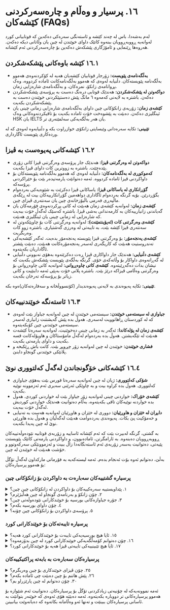 # ١٦. پرسیار و وەڵام و چارەسەرکردنی کێشەکان (FAQs)

لەم بەشەدا، باس لە چەند کێشە و ئاستەنگی سەرەکی دەکەین کە قوتابیانی کورد لەوانەیە ڕووبەڕوویان ببنەوە کاتێک داوای خوێندن لە چین یان وڵاتانی دیکە دەکەن. هەروەها ڕێنمایی و ئامۆژگاری پێشکەش دەکەین بۆ چارەسەرکردنی ئەم کێشانە.

## ١٦.١ کێشە باوەکانی پێشکەشکردن

- **بەڵگەنامەی پێویست:** زۆرجار قوتابیان کێشەیان هەیە لە کۆکردنەوەی هەموو بەڵگەنامە پێویستەکان. دڵنیابە لەوەی کە هەموو بەڵگەنامەکانت ئامادە کردووە، وەک بڕوانامەی زانکۆ، نمرەکان، و بەڵگەنامەی شارەزایی زمان.
- **دواکەوتن لە پێشکەشکردن:** هەندێک قوتابی درەنگ دەست بە پرۆسەی پێشکەشکردن دەکەن. باشترە بە لایەنی کەمەوە ٦ مانگ پێش دەستپێکردنی خوێندن دەست بە پێشکەشکردن بکەیت.
- **کێشەی زمان:** زۆربەی زانکۆکانی چین داوای بەڵگەنامەی شارەزایی زمانی چینی یان ئینگلیزی دەکەن. دەبێت بە پێشوەخت خۆت ئامادە بکەیت بۆ تاقیکردنەوەکانی وەک HSK یان IELTS یان هەر بەڵگەیەکی سەلمێنەری تر.

  
**تێبینی:** تکایە سەرەدانی وێبسایتی زانکۆی خوازراوت بکە و دڵنیابەوە لەوەی کە لە وردەکاری پێویست ئاگارداری.

## ١٦.٢ کێشەکانی پەیوەست بە ڤیزا
- **دواکەوتن لە وەرگرتنی ڤیزا:** هەندێک جار پرۆسەی وەرگرتنی ڤیزا کاتی زۆری پێدەچێت. باشترە بە زووترین کات داوای ڤیزا بکەیت.
- **کەموکوڕی لە بەڵگەنامەکان:** دڵنیابە لەوەی کە هەموو بەڵگەنامە پێویستەکان بۆ داواکردنی ڤیزا ئامادە کردووە. ئەمە دەتوانێت یارمەتیدەر بێت بۆ خێراکردنی پرۆسەکە.
- **گۆڕانکاری لە یاساکانی ڤیزا:** یاساکانی ڤیزا دەکرێت بە شێوەیەکی بەردەوام بگۆڕدرێن. بۆیە گرنگە بەردەوام ئاگاداری دواهەمین گۆڕانکارییەکان بیت لە ڕێگەی ماڵپەڕی فەرمی باڵیۆزخانەی چین یان سەنتەری ڤیزای چین.
- **کێشەی زمان:** لەوانەیە کێشەی زمان هەبێت لە کاتی پڕکردنەوەی فۆرمەکان یان گەیاندنی زانیارییەکان بە کارمەندانی بەشی ڤیزا. باشترە کەسێک لەگەڵ خۆت ببەیت کە شارەزایی لە زمانی چینی یان ئینگلیزی هەبێت.
- **کێشەی وەرگرتنی کات (ئەپۆینتمێنت):** لەوانەیە وەرگرتنی کات بۆ چاوپێکەوتن لە سەنتەری ڤیزا کێشە بێت، بە تایبەتی لە وەرزی گەشتیاری. باشترە زوو کات وەربگریت.
- **کێشەی پەنجەمۆر:** بۆ وەرگرتنی ڤیزا پێویستە پەنجەمۆر بدەیت. ئەگەر کێشەیەکی تەندروستیت هەبێت کە کاریگەری لەسەر پەنجەمۆرەکانت هەبێت، دەبێت پێشتر ئاگاداریان بکەیتەوە.
- **کێشەی دڵنیایی:** هەندێک جار داواکاری ڤیزا ڕەت دەکرێتەوە بەهۆی نەبوونی دڵنیایی لە گەڕانەوەی داواکار بۆ وڵاتەکەی خۆی. گرنگە بەڵگەی پێویست پێشکەش بکەیت کە نیشان بدات دەگەڕێیتەوە.
**کێشەی کاتی چاوەڕوانی:** لەوانەیە کاتی چاوەڕوانی بۆ وەرگرتنی وەڵامی ڤیزاکە درێژ بێت. باشترە پلانی خۆت بەپێی ئەمە دابنێیت و کاتی زیاتر بۆ پرۆسەکە تەرخان بکەیت.

  
  

**تێبینی:** تکایە پەیوەندی بە لایەنی پەیوەندیدار (کۆنسووڵخانە و سەفارەتەکان)ەوە بکە.

## ١٦.٣ ئاستەنگە خوێندنییەکان

- **جیاوازی لە سیستەمی خوێندن:** سیستەمی خوێندن لە چین لەوانەیە جیاواز بێت لەوەی کە لە کوردستان ڕاهاتوویت لەسەری. هەوڵ بدە پێش گەیشتنت زانیاری لەسەر سیستەمی خوێندنی چین کۆبکەیتەوە.
- **کێشەی زمان لە پۆلەکاندا:** ئەگەر بە زمانی چینی دەخوێنیت، لەوانەیە سەرەتا کێشەت هەبێت لە تێگەیشتن. هەوڵ بدە بەردەوام لەگەڵ مامۆستاکان و هاوپۆلەکانت قسە بکەیت و داوای یارمەتی بکەیت.
- **فشاری خوێندن:** خوێندن لە چین لەوانەیە زۆر چڕوپڕ بێت. کاتت باش ڕێکبخە و پلانێکی خوێندنی گونجاو دابنێ.

## ١٦.٤ کێشەکانی خۆگونجاندن لەگەڵ کەلتووری نوێ

- **شۆکی کەلتووری:** ژیان لە چین لەوانەیە سەرەتا قورس بێت بەهۆی جیاوازی کەلتووری. هەوڵ بدە کراوە بیت و بە چاوێکی ئەرێنی سەیری ئەم ئەزموونە نوێیە بکەیت.
- **کێشەی خۆراک:** خواردنی چینی لەوانەیە زۆر جیاواز بێت لە خواردنی کوردی. هەوڵ بدە خواردنە نوێیەکان تاقی بکەیتەوە، بەڵام دەتوانیت هەندێک خواردنی کوردیش لەگەڵ خۆت ببەیت.
- **دابڕان لە خێزان و هاوڕێیان:** دووری لە خێزان و هاوڕێیان لەوانەیە هەست بە تەنیایی و خەمۆکیت پێ بکات. پەیوەندی بەردەوامت هەبێت لەگەڵیان و هەوڵ بدە هاوڕێی نوێ لە چین پەیدا بکەیت.

بە گشتی، گرنگە لەبیرت بێت کە ئەم کێشانە ئاساییە و زۆربەی قوتابیە نێودەوڵەتییەکان ڕووبەڕوویان دەبنەوە. بە ئارامگرتن، ئامادەبوون، و داواکردنی یارمەتی کاتێک پێویستت پێیەتی، دەتوانیت بەسەر زۆربەی ئەم ئاستەنگانەدا زاڵ ببیت و ئەزموونێکی سەرکەوتوو و خۆشت هەبێت لە خوێندن لە چین.


بەڵێ، دەتوانم ئەوە بۆت ئەنجام بدەم. ئەمە لیستەکەیە بە فۆرماتی مارکداون لەگەڵ تۆگڵ بۆ هەموو پرسیارەکان:

### پرسیارە گشتییەکان سەبارەت بە داواکردن بۆ زانکۆکانی چین

<details>
<summary>١. پێداویستییە سەرەکییەکان بۆ داواکردن لە زانکۆکانی چین چین؟</summary>

- بڕوانامەی ئامادەیی یان هاوتاکەی
- تۆماری نمرەکانی خوێندنی پێشوو
- کۆپی پاسپۆرت
- بڕوانامەی HSK (تاقیکردنەوەی شارەزایی زمانی چینی) بۆ بەرنامەکانی خوێندن بە زمانی چینی یان نمرەکانی TOEFL/IELTS بۆ بەرنامەکانی خوێندن بە زمانی ئینگلیزی
- نامەی پاڵپشتی
- وتاری کەسی یان پلانی خوێندن
</details>

<details>
<summary>٢. چۆن زانکۆ و بەرنامەی گونجاو لە چین هەڵبژێرم؟</summary>

- بواری خوێندنەکەت لەبەرچاو بگرە و بەدوای ئەو زانکۆیانەدا بگەڕێ کە پسپۆڕن لەو بوارەدا.
- پلەبەندی و ناوبانگی زانکۆکە بپشکنە.
- دەرفەتەکانی بورسیە کە زانکۆکە پێشکەشی دەکات، لێکۆڵینەوەی لەسەر بکە.
- شوێن و تێچووی ژیان لەبەرچاو بگرە.
</details>

<details>
<summary>٣. جۆرە جیاوازەکانی بورسیە بۆ خوێندکارانی نێودەوڵەتی چین؟</summary>

- بورسیەی حکومەتی چین (CSC)
- بورسیەی پەیمانگای کۆنفۆشیۆس
- بورسیەی تایبەت بە زانکۆ
- بورسیەی حکومەتی هەرێمی
</details>

<details>
<summary>٤. چۆن داوای بورسیە بکەم؟</summary>

- پێداویستی و کاتی کۆتایی تایبەت بە هەر بورسیەیەک بپشکنە.
- بەڵگەنامە پێویستەکان ئامادە بکە وەک تۆماری ئەکادیمی، نامەی پاڵپشتی، و پلانی خوێندن.
- داواکارییەکە لە ڕێگەی پۆرتاڵی زانکۆ یان دابینکەری بورسیەکەوە پێشکەش بکە.
</details>

<details>
<summary>٥. پرۆسەی داواکردن بۆ زانکۆکانی چین چۆنە؟</summary>

- زانکۆ و بەرنامە دڵخوازەکانت هەڵبژێرە.
- هەموو بەڵگەنامە پێویستەکان ئامادە بکە.
- فۆرمی داواکاری ئۆنلاین لە ماڵپەڕی فەرمی زانکۆکە پڕ بکەرەوە.
- کرێی داواکردن بدە (ئەگەر پێویست بێت).
- داواکارییەکە پێشکەش بکە و چاودێری دۆخەکەی بکە.
</details>

### پرسیارە تایبەتەکان بۆ خوێندکارانی کورد

<details>
<summary>١٥. ئایا هیچ بورسیەیەکی تایبەت بۆ خوێندکارانی کورد هەیە؟</summary>

هەرچەندە بورسیەی تایبەت بە خوێندکارانی کورد نییە، بەڵام دەتوانن داوای بورسیە گشتییەکانی نێودەوڵەتی بکەن وەک بورسیەی حکومەتی چین.
</details>

<details>
<summary>١٦. چۆن دەتوانم کۆمەڵگەیەکی خوێندکارانی کورد لە چین بدۆزمەوە؟</summary>

- بەشداری لە گروپ و فۆرمەکانی میدیای کۆمەڵایەتی بۆ خوێندکارانی کورد لە چین بکە.
- پەیوەندی بکە بە کۆمەڵەی خوێندکارانی کورد لە زانکۆکانی چین.
</details>

<details>
<summary>١٧. ئایا هیچ تێبینییەکی تایبەتی ڤیزا هەیە بۆ خوێندکارانی کورد؟</summary>

- خوێندکارانی کورد دەبێت هەمان پرۆسەی داواکردنی ڤیزا پەیڕەو بکەن وەک خوێندکارانی نێودەوڵەتی تر.
- گرنگە پێداویستی و ڕێساکانی تایبەت بە ڤیزای وڵاتی خۆت بپشکنیت.
</details>

### پرسیارەکان سەبارەت بە بابەتە پراکتیکییەکان

<details>
<summary>٢٥. چۆن ڤیزای خوێندکاری بۆ چین وەربگرم؟</summary>

- داوای ڤیزای خوێندکاری X1 یان X2 لە باڵیۆزخانە یان کونسوڵخانەی چین لە وڵاتەکەت بکە.
- بەڵگەنامە پێویستەکان پێشکەش بکە وەک نامەی وەرگرتن، فۆرمی JW202، و پاسپۆرتی بەردەوام.
</details>

<details>
<summary>٢٦. پێش هاتنم بۆ چین دەبێت چی ئامادە بکەم؟</summary>

- بەڵگەنامە گرنگەکان (پاسپۆرت، نامەی وەرگرتن، ڤیزا، بڕوانامەی تەندروستی)
- کەلوپەلی کەسی (جلوبەرگ، کەرەستەی پاککردنەوەی کەسی، ئامێرە ئەلیکترۆنییەکان)
- کەرەستە سەرەکییەکانی خوێندن (لاپتۆپ، دەفتەر)
- دەرمان و کیتی فریاکەوتنی سەرەتایی
</details>

<details>
<summary>٣٠. چۆن دەتوانم لە چین پارێزراو بم؟</summary>

- پەیڕەوی ڕێساکانی زانکۆ و ناوچەکە بکە.
- وریای دەوروبەرت بە، بە تایبەتی لە ناوچە نائاشناکان.
- ژمارە تەلەفۆنە فریاکەوتنەکان لای خۆت هەڵبگرە و بزانە چۆن داوای یارمەتی بکەیت.
</details>

ئەمە نموونەیەکە لە چۆنیەتی زیادکردنی تۆگڵ بۆ پرسیارەکان. دەتوانیت ئەم شێوازە بۆ هەموو پرسیارەکانی تر دووبارە بکەیتەوە. ئەمە دەبێتە هۆی ئەوەی کە خوێنەر بتوانێت بە ئاسانی پرسیارەکان ببینێت و تەنها ئەو وەڵامانە بکاتەوە کە دەیانەوێت بیانبینن.


